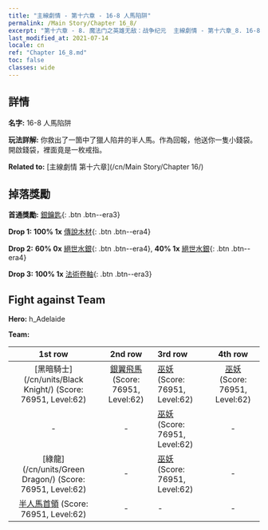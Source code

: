 ```yaml
---
title: "主線劇情 - 第十六章 - 16-8 人馬陷阱"
permalink: /Main Story/Chapter 16_8/
excerpt: "第十六章 - 8. 魔法门之英雄无敌：战争纪元  主線劇情 - 第十六章_8. 16-8 人馬陷阱"
last_modified_at: 2021-07-14
locale: cn
ref: "Chapter 16_8.md"
toc: false
classes: wide
---
```


## 詳情

 **名字:** 16-8 人馬陷阱

 **玩法詳解:** 你救出了一箇中了獵人陷井的半人馬。作為回報，他送你一隻小錢袋。開啟錢袋，裡面竟是一枚戒指。

 **Related to:** [主線劇情 第十六章](/cn/Main Story/Chapter 16/)

## 掉落獎勵

 **首通獎勵:** [銀鑰匙](/cn/Items/con_693/){: .btn .btn--era3}

 **Drop 1:** **100% 1x** [傳說木材](/cn/Items/mat_55/){: .btn .btn--era4}

 **Drop 2:** **60% 0x** [絕世水銀](/cn/Items/mat_49/){: .btn .btn--era4}, **40% 1x** [絕世水銀](/cn/Items/mat_49/){: .btn .btn--era4}

 **Drop 3:** **100% 1x** [法術卷軸](/cn/Items/con_694/){: .btn .btn--era3}


## Fight against Team
 **Hero:** h_Adelaide

 **Team:**


  | 1st row | 2nd row | 3rd row | 4th row |
  |:----:|:----:|:----|:----:|
  | [黑暗騎士](/cn/units/Black Knight/) (Score: 76951, Level:62)  | [銀翼飛馬](/cn/units/Pegasus/) (Score: 76951, Level:62)  | [巫妖](/cn/units/Lich/) (Score: 76951, Level:62)  | [巫妖](/cn/units/Lich/) (Score: 76951, Level:62)  |
  | - | - | [巫妖](/cn/units/Lich/) (Score: 76951, Level:62)  | - |
  | [綠龍](/cn/units/Green Dragon/) (Score: 76951, Level:62)  | - | [巫妖](/cn/units/Lich/) (Score: 76951, Level:62)  | - |
  | [半人馬首領](/cn/units/Centaur/) (Score: 76951, Level:62)  | - | - | - |


